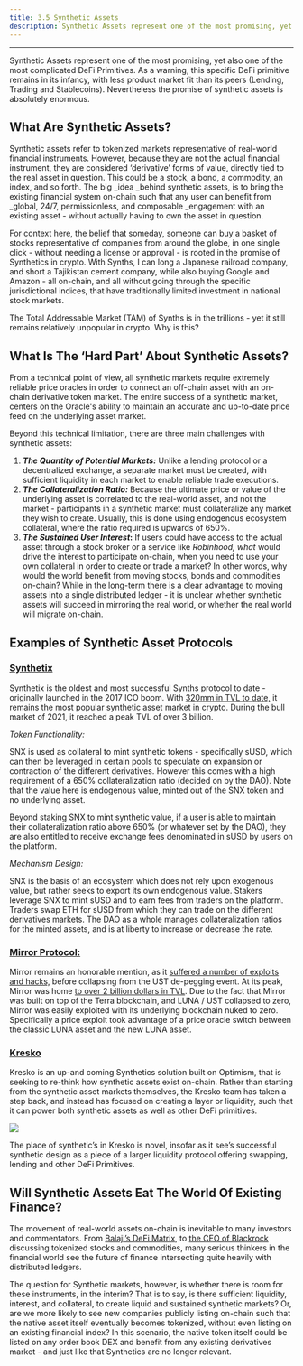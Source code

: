 ```yaml
---
title: 3.5 Synthetic Assets
description: Synthetic Assets represent one of the most promising, yet also one of the most complicated DeFi Primitives
---
```


---


<!-- * Lecture 2: DEX / AMM / Aggregators / Perps 
* Lecture 3: Stablecoins
* Lecture 4: Lending
* Lecture 5: Synthetics
* Lecture 6: Liquidity Solar System and Liquid Staking
* Lecture 7: Prediction Market Design  -->



Synthetic Assets represent one of the most promising, yet also one of the most complicated DeFi Primitives. As a warning, this specific DeFi primitive remains in its infancy, with less product market fit than its peers (Lending, Trading and Stablecoins). Nevertheless the promise of synthetic assets is absolutely enormous. 

## What Are Synthetic Assets?

Synthetic assets refer to tokenized markets representative of real-world financial instruments. However, because they are not the actual financial instrument, they are considered ‘derivative’ forms of value, directly tied to the real asset in question. This could be a stock, a bond, a commodity, an index, and so forth. The big _idea _behind synthetic assets, is to bring the existing financial system on-chain such that any user can benefit from _global, 24/7, permissionless, and composable _engagement with an existing asset - without actually having to own the asset in question. 

For context here, the belief that someday, someone can buy a basket of stocks representative of companies from around the globe, in one single click - without needing a license or approval - is rooted in the promise of Synthetics in crypto. With Synths, I can long a Japanese railroad company, and short a Tajikistan cement company, while also buying Google and Amazon - all on-chain, and all without going through the specific jurisdictional indices, that have traditionally limited investment in national stock markets. 

The Total Addressable Market (TAM) of Synths is in the trillions - yet it still remains relatively unpopular in crypto. Why is this? 

## What Is The ‘Hard Part’ About Synthetic Assets?

From a technical point of view, all synthetic markets require extremely reliable price oracles in order to connect an off-chain asset with an on-chain derivative token market. The entire success of a synthetic market, centers on the Oracle's ability to maintain an accurate and up-to-date price feed on the underlying asset market. 

Beyond this technical limitation, there are three main challenges with synthetic assets: 



1. **_The Quantity of Potential Markets:_** Unlike a lending protocol or a decentralized exchange, a separate market must be created, with sufficient liquidity in each market to enable reliable trade executions. 
2. **_The Collateralization Ratio:_** Because the ultimate price or value of the underlying asset is correlated to the real-world asset, and not the market - participants in a synthetic market must collateralize any market they wish to create. Usually, this is done using endogenous ecosystem collateral, where the ratio required is upwards of 650%. 
3. **_The Sustained User Interest_:** If users could have access to the actual asset through a stock broker or a service like _Robinhood, what_ would drive the interest to participate on-chain, when you need to use your own collateral in order to create or trade a market? In other words, why would the world benefit from moving stocks, bonds and commodities on-chain? While in the long-term there is a clear advantage to moving assets into a single distributed ledger - it is unclear whether synthetic assets will succeed in mirroring the real world, or whether the real world will migrate on-chain. 

## Examples of Synthetic Asset Protocols

### [Synthetix](https://staking.synthetix.io/)
Synthetix is the oldest and most successful Synths protocol to date - originally launched in the 2017 ICO boom. With [320mm in TVL to date,](https://defillama.com/protocol/synthetix) it remains the most popular synthetic asset market in crypto. During the bull market of 2021, it reached a peak TVL of over 3 billion. 

_Token Functionality:_

SNX is used as collateral to mint synthetic tokens - specifically sUSD, which can then be leveraged in certain pools to speculate on expansion or contraction of the different derivatives. However this comes with a high requirement of a 650% collateralization ratio (decided on by the DAO). Note that the value here is endogenous value, minted out of the SNX token and no underlying asset. 

Beyond staking SNX to mint synthetic value, if a user is able to maintain their collateralization ratio above 650% (or whatever set by the DAO), they are also entitled to receive exchange fees denominated in sUSD by users on the platform. 

_Mechanism Design:_

SNX is the basis of an ecosystem which does not rely upon exogenous value, but rather seeks to export its own endogenous value. Stakers leverage SNX to mint sUSD and to earn fees from traders on the platform. Traders swap ETH for sUSD from which they can trade on the different derivatives markets. The DAO as a whole manages collateralization ratios for the minted assets, and is at liberty to increase or decrease the rate.  

### [Mirror Protocol: ](https://mirrorprotocol.app/#/trade)
Mirror remains an honorable mention, as it [suffered a number of exploits and hacks,](https://therecord.media/mirror-protocol-suffers-2-million-exploit-after-90-million-stolen-in-october/#:~:text=Mirror%20Protocol%20was%20built%20on,and%20its%20sister%20token%20Luna.) before collapsing from the UST de-pegging event. At its peak, Mirror was home [to over 2 billion dollars in TVL](https://defillama.com/protocol/mirror). Due to the fact that Mirror was built on top of the Terra blockchain, and LUNA / UST collapsed to zero, Mirror was easily exploited with its underlying blockchain nuked to zero. Specifically a price exploit took advantage of a price oracle switch between the classic LUNA asset and the new LUNA asset. 

### [Kresko](https://www.kresko.fi/) 
Kresko is an up-and coming Synthetics solution built on Optimism, that is seeking to re-think how synthetic assets exist on-chain. Rather than starting from the synthetic asset markets themselves, the Kresko team has taken a step back, and instead has focused on creating a layer or liquidity, such that it can power both synthetic assets as well as other DeFi primitives. 


![](@site/static/img/bootcamp/mod-em-3.5.1.png)


The place of synthetic’s in Kresko is novel, insofar as it see’s successful synthetic design as a piece of a larger liquidity protocol offering swapping, lending and other DeFi Primitives. 

## Will Synthetic Assets Eat The World Of Existing Finance?

The movement of real-world assets on-chain is inevitable to many investors and commentators. From [Balaji’s DeFi Matrix](https://twitter.com/balajis/status/1364626032771272706), to [the CEO of Blackrock ](https://twitter.com/Vic_Vinegar_GMI/status/1598905515253575680?s=20&t=L5w9RT3v_px1pgX0flLNWQ)discussing tokenized stocks and commodities, many serious thinkers in the financial world see the future of finance intersecting quite heavily with distributed ledgers. 

The question for Synthetic markets, however, is whether there is room for these instruments, in the interim? That is to say, is there sufficient liquidity, interest, and collateral, to create liquid and sustained synthetic markets? Or, are we more likely to see new companies publicly listing on-chain such that the native asset itself eventually becomes tokenized, without even listing on an existing financial index? In this scenario, the native token itself could be listed on any order book DEX and benefit from any existing derivatives market - and just like that Synthetics are no longer relevant. 
